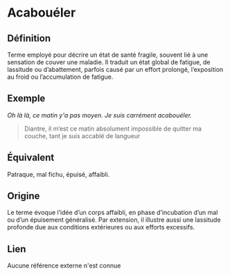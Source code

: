 # Acabouéler

## Définition

Terme employé pour décrire un état de santé fragile, souvent lié à une sensation de couver une maladie. Il traduit un état global de fatigue, de lassitude ou d’abattement, parfois causé par un effort prolongé, l’exposition au froid ou l’accumulation de fatigue.

## Exemple

_Oh là là, ce matin y'a pas moyen. Je suis carrément acabouéler._
> Diantre, il m’est ce matin absolument impossible de quitter ma couche, tant je suis accablé de langueur

## Équivalent

Patraque, mal fichu, épuisé, affaibli.

## Origine

Le terme évoque l’idée d’un corps affaibli, en phase d’incubation d’un mal ou d’un épuisement généralisé. Par extension, il illustre aussi une lassitude profonde due aux conditions extérieures ou aux efforts excessifs.

## Lien

Aucune référence externe n'est connue
